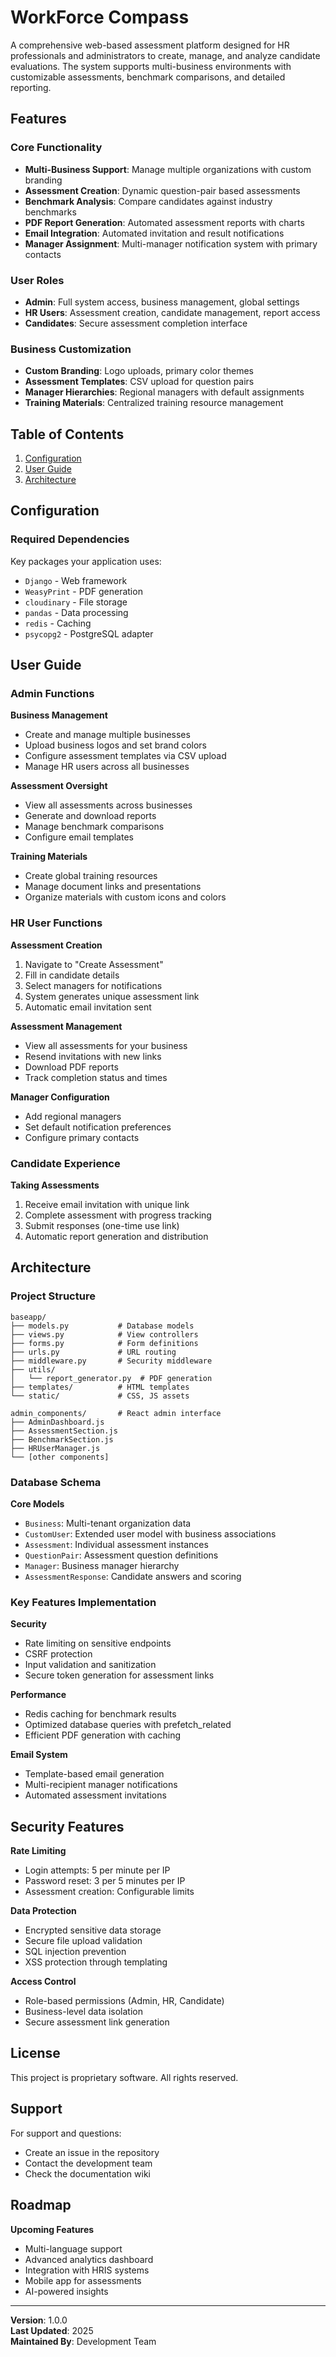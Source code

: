 # WorkForce Compass

A comprehensive web-based assessment platform designed for HR professionals and administrators to create, manage, and analyze candidate evaluations. The system supports multi-business environments with customizable assessments, benchmark comparisons, and detailed reporting.

## Features

### Core Functionality
- **Multi-Business Support**: Manage multiple organizations with custom branding
- **Assessment Creation**: Dynamic question-pair based assessments
- **Benchmark Analysis**: Compare candidates against industry benchmarks
- **PDF Report Generation**: Automated assessment reports with charts
- **Email Integration**: Automated invitation and result notifications
- **Manager Assignment**: Multi-manager notification system with primary contacts

### User Roles
- **Admin**: Full system access, business management, global settings
- **HR Users**: Assessment creation, candidate management, report access
- **Candidates**: Secure assessment completion interface

### Business Customization
- **Custom Branding**: Logo uploads, primary color themes
- **Assessment Templates**: CSV upload for question pairs
- **Manager Hierarchies**: Regional managers with default assignments
- **Training Materials**: Centralized training resource management

## Table of Contents

1. [Configuration](#configuration)
2. [User Guide](#user-guide)
3. [Architecture](#architecture)

## Configuration
### Required Dependencies

Key packages your application uses:
- `Django` - Web framework
- `WeasyPrint` - PDF generation
- `cloudinary` - File storage
- `pandas` - Data processing
- `redis` - Caching
- `psycopg2` - PostgreSQL adapter

## User Guide

### Admin Functions

**Business Management**
- Create and manage multiple businesses
- Upload business logos and set brand colors
- Configure assessment templates via CSV upload
- Manage HR users across all businesses

**Assessment Oversight**
- View all assessments across businesses
- Generate and download reports
- Manage benchmark comparisons
- Configure email templates

**Training Materials**
- Create global training resources
- Manage document links and presentations
- Organize materials with custom icons and colors

### HR User Functions

**Assessment Creation**
1. Navigate to "Create Assessment"
2. Fill in candidate details
3. Select managers for notifications
4. System generates unique assessment link
5. Automatic email invitation sent

**Assessment Management**
- View all assessments for your business
- Resend invitations with new links
- Download PDF reports
- Track completion status and times

**Manager Configuration**
- Add regional managers
- Set default notification preferences
- Configure primary contacts

### Candidate Experience

**Taking Assessments**
1. Receive email invitation with unique link
2. Complete assessment with progress tracking
3. Submit responses (one-time use link)
4. Automatic report generation and distribution

## Architecture

### Project Structure
```
baseapp/
├── models.py           # Database models
├── views.py            # View controllers
├── forms.py            # Form definitions
├── urls.py             # URL routing
├── middleware.py       # Security middleware
├── utils/
│   └── report_generator.py  # PDF generation
├── templates/          # HTML templates
└── static/             # CSS, JS assets

admin_components/       # React admin interface
├── AdminDashboard.js
├── AssessmentSection.js
├── BenchmarkSection.js
├── HRUserManager.js
└── [other components]
```

### Database Schema

**Core Models**
- `Business`: Multi-tenant organization data
- `CustomUser`: Extended user model with business associations
- `Assessment`: Individual assessment instances
- `QuestionPair`: Assessment question definitions
- `Manager`: Business manager hierarchy
- `AssessmentResponse`: Candidate answers and scoring

### Key Features Implementation

**Security**
- Rate limiting on sensitive endpoints
- CSRF protection
- Input validation and sanitization
- Secure token generation for assessment links

**Performance**
- Redis caching for benchmark results
- Optimized database queries with prefetch_related
- Efficient PDF generation with caching

**Email System**
- Template-based email generation
- Multi-recipient manager notifications
- Automated assessment invitations

## Security Features

**Rate Limiting**
- Login attempts: 5 per minute per IP
- Password reset: 3 per 5 minutes per IP
- Assessment creation: Configurable limits

**Data Protection**
- Encrypted sensitive data storage
- Secure file upload validation
- SQL injection prevention
- XSS protection through templating

**Access Control**
- Role-based permissions (Admin, HR, Candidate)
- Business-level data isolation
- Secure assessment link generation

## License

This project is proprietary software. All rights reserved.

## Support

For support and questions:
- Create an issue in the repository
- Contact the development team
- Check the documentation wiki

## Roadmap

**Upcoming Features**
- Multi-language support
- Advanced analytics dashboard
- Integration with HRIS systems
- Mobile app for assessments
- AI-powered insights

---

**Version**: 1.0.0  
**Last Updated**: 2025  
**Maintained By**: Development Team